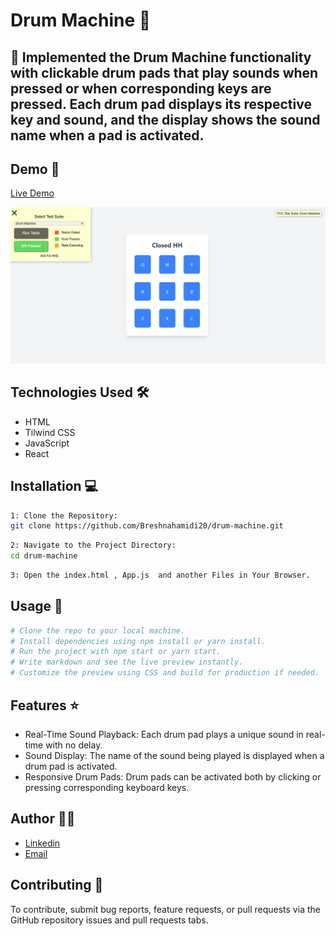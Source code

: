 # Drum Machine 🚀

## 📝 Implemented the Drum Machine functionality with clickable drum pads that play sounds when pressed or when corresponding keys are pressed. Each drum pad displays its respective key and sound, and the display shows the sound name when a pad is activated.




## Demo 📸

[Live Demo](    https://deploy-preview-1--coruscating-jalebi-6a511f.netlify.app)

![Screenshot](drum.png)

## Technologies Used 🛠️

- HTML
- Tilwind CSS
- JavaScript
- React

## Installation 💻

```bash
1: Clone the Repository:
git clone https://github.com/Breshnahamidi20/drum-machine.git
```

```bash
2: Navigate to the Project Directory:
cd drum-machine
```

```bash
3: Open the index.html , App.js  and another Files in Your Browser.
```


## Usage 🎯

```bash
# Clone the repo to your local machine.
# Install dependencies using npm install or yarn install.
# Run the project with npm start or yarn start.
# Write markdown and see the live preview instantly.
# Customize the preview using CSS and build for production if needed.
```

## Features ⭐

- Real-Time Sound Playback: Each drum pad plays a unique sound in real-time with no delay.
- Sound Display: The name of the sound being played is displayed when a drum pad is activated.
- Responsive Drum Pads: Drum pads can be activated both by clicking or pressing corresponding keyboard keys.

## Author 👩‍💻

- [Linkedin](https://www.linkedin.com/in/breshna-hamidi-67699a295?utm_source=share&utm_campaign=share_via&utm_content=profile&utm_medium=android_app)
- [Email](breshna2004@gmail.com)

## Contributing 🤝

To contribute, submit bug reports, feature requests, or pull requests via the GitHub repository issues and pull requests tabs.